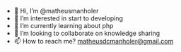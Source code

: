- 👋 Hi, I’m @matheusmanholer
- 👀 I’m interested in start to developing
- 🌱 I’m currently learning about php
- 💞️ I’m looking to collaborate on knowledge sharing
- 📫 How to reach me? matheusdcmanholer@gmail.com

<!---
matheusmanholer/matheusmanholer is a ✨ special ✨ repository because its `README.md` (this file) appears on your GitHub profile.
You can click the Preview link to take a look at your changes.
--->
